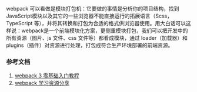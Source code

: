 webpack 可以看做是模块打包机：它要做的事情是分析你的项目结构，找到JavaScript模块以及其它的一些浏览器不能直接运行的拓展语言（Scss，TypeScript 等），并将其转换和打包为合适的格式供浏览器使用。用大白话可以这样说：webpack是一个前端模块化方案，更侧重模块打包，我们可以把开发中的所有资源（图片、js 文件、css 文件等）都看成模块，通过 loader（加载器）和 plugins（插件）对资源进行处理，打包成符合生产环境部署的前端资源。


### 参考文档
1. [webpack 3 零基础入门教程](http://webpackbook.rails365.net/467000)
2. [webpack 学习资源分享](https://www.rails365.net/articles/webpack-xue-xi-zi-yuan-fen-xiang)
